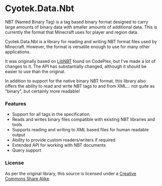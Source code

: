 # Cyotek.Data.Nbt

NBT (Named Binary Tag) is a tag based binary format designed to carry large amounts of binary data with smaller amounts of additional data. This is currently the format that Minecraft uses for player and region data.

Cyotek.Data.Nbt is a library for reading and writing NBT format files used by Minecraft. However, the format is versatile enough to use for many other applications.

It was originally based on [LibNBT](http://libnbt.codeplex.com/) found on CodePlex, but I've made a lot of changes to it. The API has substantially changed, although it should be easier to use than the original.

In addition to support for the native binary NBT format, this library also offers the ability to read and write NBT tags to and from XML... not quite as "binary", but certainly more readable!

### Features
* Support for all tags in the specification
* Reads and writes binary files compatible with existing NBT libraries and tools
* Supports reading and writing to XML based files for human readable output
* Ability to provide custom readers/writers if required
* Extended API for working with NBT documents
* Query support

### License

As per the original library, this source is licensed under a [Creative Commons Share Alike](http://creativecommons.org/licenses/by-sa/2.0/).
